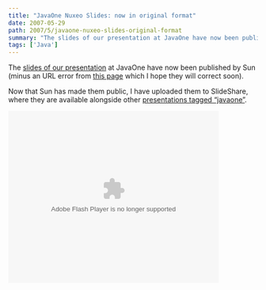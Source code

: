 ```yaml
---
title: "JavaOne Nuxeo Slides: now in original format"
date: 2007-05-29
path: 2007/5/javaone-nuxeo-slides-original-format
summary: "The slides of our presentation at JavaOne have now been published by Sun (minus an URL error from this page which I hope they will correct soon)."
tags: ['Java']
---
```


<p>The <a href="http://developers.sun.com/learning/javaoneonline/2007/pdf/TS-4532.pdf">slides of our presentation</a> at JavaOne have now been published by Sun (minus an URL error from <a href="http://developers.sun.com/learning/javaoneonline/j1sessn.jsp?sessn=TS-4532&amp;yr=2007&amp;track=3">this page</a> which I hope they will correct soon).</p><p>Now that Sun has made them public, I have uploaded them to SlideShare, where they are available alongside other <a href="http://www.slideshare.net/tag/javaone">presentations tagged &#8220;javaone&#8221;</a>.</p><p><object type="application/x-shockwave-flash" data="https://s3.amazonaws.com:443/slideshare/ssplayer.swf?id=56746&amp;doc=nuxeo-javaone-2007-presentation-in-original-format-7574" width="425" height="348"><param name="movie" value="https://s3.amazonaws.com:443/slideshare/ssplayer.swf?id=56746&amp;doc=nuxeo-javaone-2007-presentation-in-original-format-7574"></object> </p> 


